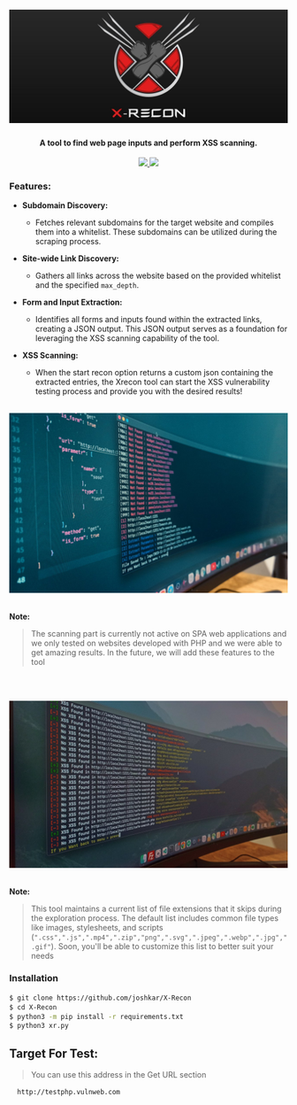<h1 align="center">
  <br>
  <a href="https://github.com/joshkar/X-Recon"><img src=".imgs/banner.jpg" alt="X-Recon"></a>

</h1>

<h4 align="center">A tool to find web page inputs and perform XSS scanning.</h4>

<p align="center">

  <a href="http://python.org">
    <img src="https://img.shields.io/badge/python-v3-blue">
  </a>

  <a href="https://en.wikipedia.org/wiki/Linux">
    <img src="https://img.shields.io/badge/Platform-Linux-red">
  </a>

</p>

### Features:
- **Subdomain Discovery:**
  - Fetches relevant subdomains for the target website and compiles them into a whitelist. These subdomains can be utilized during the scraping process.

- **Site-wide Link Discovery:**
  - Gathers all links across the website based on the provided whitelist and the specified `max_depth`.

- **Form and Input Extraction:**
  - Identifies all forms and inputs found within the extracted links, creating a JSON output. This JSON output serves as a foundation for leveraging the XSS scanning capability of the tool.

- **XSS Scanning:**
  - When the start recon option returns a custom json containing the extracted entries, the Xrecon tool can start the XSS vulnerability testing process and provide you with the desired results!

<br>
  <a href="https://github.com/joshkar/X-Recon"><img src=".imgs/demo1.jpg" alt="X-Recon"></a>
<br>
<br>

**Note:** 

>The scanning part is currently not active on SPA web applications and we only tested on websites developed with PHP and we were able to get amazing results. In the future, we will add these features to the tool

<br>
<br>

  <a href="https://github.com/joshkar/X-Recon"><img src=".imgs/demo2.jpg" alt="X-Recon XSS Scan"></a>
<br>
<br>

**Note:** 

>This tool maintains a current list of file extensions that it skips during the exploration process. The default list includes common file types like images, stylesheets, and scripts (`".css",".js",".mp4",".zip","png",".svg",".jpeg",".webp",".jpg",".gif"`). Soon, you'll be able to customize this list to better suit your needs


### Installation

```bash
$ git clone https://github.com/joshkar/X-Recon
$ cd X-Recon
$ python3 -m pip install -r requirements.txt
$ python3 xr.py
```

## Target For Test:
> You can use this address in the Get URL section
```bash
  http://testphp.vulnweb.com
```